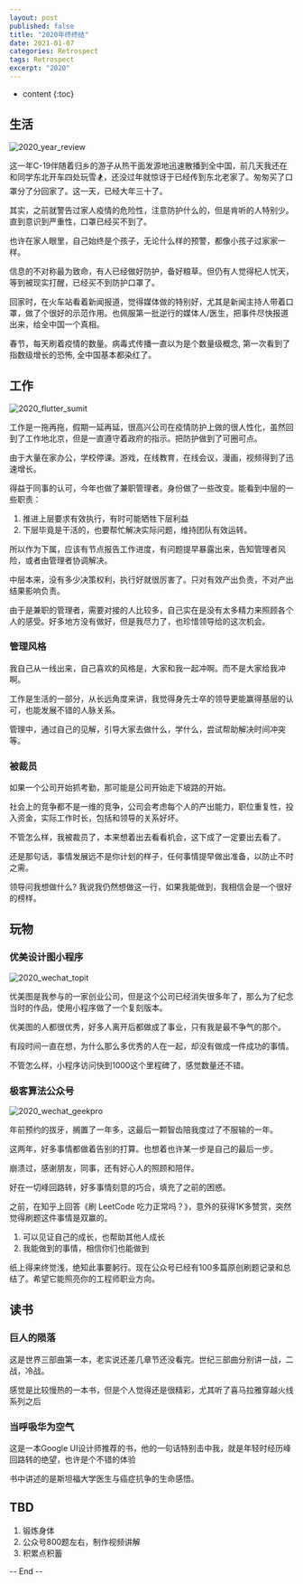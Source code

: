 ```yaml
---
layout: post
published: false
title: "2020年终终结"
date: 2021-01-07
categories: Retrospect
tags: Retrospect 
excerpt: "2020"
---
```


* content
{:toc}

## 生活

![2020_year_review](http://geemaple.github.io/images/2020_year_review.png)

这一年C-19伴随着归乡的游子从热干面发源地迅速散播到全中国，前几天我还在和同学东北开车四处玩雪🏂，还没过年就惊讶于已经传到东北老家了。匆匆买了口罩分了分回家了。这一天，已经大年三十了。

其实，之前就警告过家人疫情的危险性，注意防护什么的，但是肯听的人特别少。直到意识到严重性，口罩已经买不到了。

也许在家人眼里，自己始终是个孩子，无论什么样的预警，都像小孩子过家家一样。

信息的不对称最为致命，有人已经做好防护，备好粮草。但仍有人觉得杞人忧天，等到被现实打醒，已经买不到防护口罩了。

回家时，在火车站看着新闻报道，觉得媒体做的特别好，尤其是新闻主持人带着口罩，做了个很好的示范作用。也佩服第一批逆行的媒体人/医生，把事件尽快报道出来，给全中国一个真相。

春节，每天刷着疫情的数量。病毒式传播一直以为是个数量级概念, 第一次看到了指数级增长的恐怖, 全中国基本都染红了。

## 工作

![2020_flutter_sumit](http://geemaple.github.io/images/2020_flutter_sumit.jpg)

工作是一拖再拖，假期一延再延，很高兴公司在疫情防护上做的很人性化，虽然回到了工作地北京，但是一直遵守着政府的指示。把防护做到了可圈可点。

由于大量在家办公，学校停课。游戏，在线教育，在线会议，漫画，视频得到了迅速增长。

得益于同事的认可，今年也做了兼职管理者。身份做了一些改变。能看到中层的一些职责：

1. 推进上层要求有效执行，有时可能牺牲下层利益
2. 下层毕竟是干活的，也要帮忙解决实际问题，维持团队有效运转。

所以作为下属，应该有节点报告工作进度，有问题提早暴露出来，告知管理者风险，或者由管理者协调解决。

中层本来，没有多少决策权利，执行好就很厉害了。只对有效产出负责，不对产出结果影响负责。

由于是兼职的管理者，需要对接的人比较多，自己实在是没有太多精力来照顾各个人的感受。好多地方没有做好，但是我尽力了，也珍惜领导给的这次机会。

### 管理风格

我自己从一线出来，自己喜欢的风格是，大家和我一起冲啊。而不是大家给我冲啊。

工作是生活的一部分，从长远角度来讲，我觉得身先士卒的领导更能赢得基层的认可，也能发展不错的人脉关系。

管理中，通过自己的见解，引导大家去做什么，学什么，尝试帮助解决时间冲突等。

### 被裁员

如果一个公司开始抓考勤，那可能是公司开始走下坡路的开始。

社会上的竞争都不是一维的竞争，公司会考虑每个人的产出能力，职位重复性，投入资金，实际工作时长，包括和领导的关系好坏。

不管怎么样，我被裁员了，本来想着出去看看机会，这下成了一定要出去看了。

还是那句话，事情发展远不是你计划的样子，任何事情提早做出准备，以防止不时之需。

领导问我想做什么? 我说我仍然想做这一行，如果我能做到，我相信会是一个很好的榜样。

## 玩物

### 优美设计图小程序

![2020_wechat_topit](http://geemaple.github.io/images/2020_wechat_topit.png)

优美图是我参与的一家创业公司，但是这个公司已经消失很多年了，那么为了纪念当时的作品，使用小程序做了一个复刻版本。

优美图的人都很优秀，好多人离开后都做成了事业，只有我是最不争气的那个。

有段时间一直在想，为什么那么多优秀的人在一起，却没有做成一件成功的事情。

不管怎么样，小程序访问快到1000这个里程碑了，感觉数量还不错。

### 极客算法公众号

![2020_wechat_geekpro](http://geemaple.github.io/images/2020_wechat_geekpro.png)

年前预约的拔牙，搁置了一年多，这最后一颗智齿陪我度过了不服输的一年。

这两年，好多事情都做着告别的打算。也想着也许某一步是自己的最后一步。

崩溃过，感谢朋友，同事，还有好心人的照顾和陪伴。

好在一切峰回路转，好多事情刻意的巧合，填充了之前的困惑。

之前，在知乎上回答《刷 LeetCode 吃力正常吗？》，意外的获得1K多赞赏，突然觉得刷题这件事情是双赢的。

1. 可以见证自己的成长，也帮助其他人成长
2. 我能做到的事情，相信你们也能做到

纸上得来终觉浅，绝知此事要躬行。现在公众号已经有100多篇原创刷题记录和总结了。希望它能照亮你的工程师职业方向。

## 读书

### 巨人的陨落

这是世界三部曲第一本，老实说还差几章节还没看完。世纪三部曲分别讲一战，二战，冷战。

感觉是比较慢热的一本书，但是个人觉得还是很精彩，尤其听了喜马拉雅穿越火线系列之后

### 当呼吸华为空气

这是一本Google UI设计师推荐的书，他的一句话特别击中我，就是年轻时经历峰回路转的绝望，也许是个不错的体验

书中讲述的是斯坦福大学医生与癌症抗争的生命感悟。 

## TBD

1. 锻炼身体
2. 公众号800题左右，制作视频讲解
3. 积累点积蓄

-- End --
